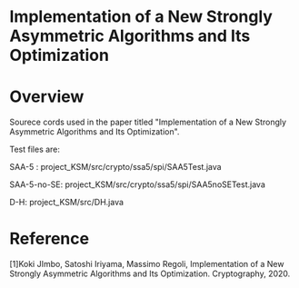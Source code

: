 # Implementation of a New Strongly Asymmetric Algorithms and Its Optimization

# Overview
Sourece cords used in the paper titled "Implementation of a New Strongly Asymmetric Algorithms and Its Optimization".

Test files are:

SAA-5 : project_KSM/src/crypto/ssa5/spi/SAA5Test.java

SAA-5-no-SE: project_KSM/src/crypto/ssa5/spi/SAA5noSETest.java

D-H: project_KSM/src/DH.java

# Reference
[1]Koki JImbo, Satoshi Iriyama, Massimo Regoli, Implementation of a New Strongly Asymmetric Algorithms and Its Optimization. Cryptography, 2020.

